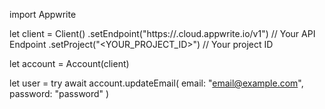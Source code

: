 import Appwrite

let client = Client()
    .setEndpoint("https://<REGION>.cloud.appwrite.io/v1") // Your API Endpoint
    .setProject("<YOUR_PROJECT_ID>") // Your project ID

let account = Account(client)

let user = try await account.updateEmail(
    email: "email@example.com",
    password: "password"
)

